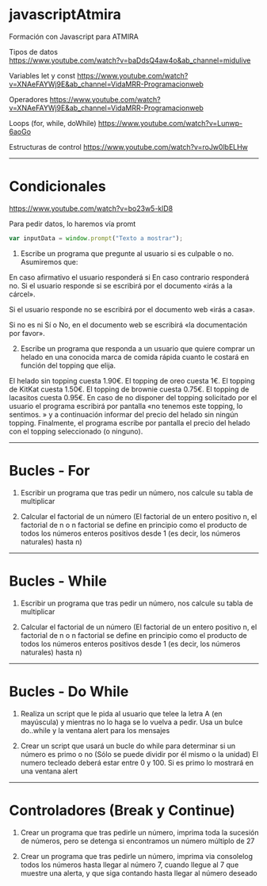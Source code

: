 # javascriptAtmira
Formación con Javascript para ATMIRA


Tipos de datos  
https://www.youtube.com/watch?v=baDdsQ4aw4o&ab_channel=midulive

Variables let y const 
https://www.youtube.com/watch?v=XNAeFAYWj9E&ab_channel=VidaMRR-Programacionweb


Operadores 
https://www.youtube.com/watch?v=XNAeFAYWj9E&ab_channel=VidaMRR-Programacionweb


Loops (for, while, doWhile) 
https://www.youtube.com/watch?v=Lunwp-6aoGo


Estructuras de control 
https://www.youtube.com/watch?v=roJw0lbELHw



<hr>

# Condicionales
https://www.youtube.com/watch?v=bo23w5-klD8

Para pedir datos, lo haremos vía promt
```js
var inputData = window.prompt("Texto a mostrar");
```

1) Escribe un programa que pregunte al usuario si es culpable o no. Asumiremos que:

En caso afirmativo el usuario responderá si
En caso contrario responderá no.
Si el usuario responde si se escribirá por el documento «irás a la cárcel».

Si el usuario responde no se escribirá por el documento web «irás a casa».

Si no es ni Sí o No, en el documento web se escribirá «la documentación por favor».



2) Escribe un programa que responda a un usuario que quiere comprar un helado en una conocida marca de comida rápida cuanto le costará en función del topping que elija.

El helado sin topping cuesta 1.90€.
El topping de oreo cuesta 1€.
El topping de KitKat cuesta 1.50€.
El topping de brownie cuesta 0.75€.
El topping de lacasitos cuesta 0.95€.
En caso de no disponer del topping solicitado por el usuario el programa escribirá por pantalla «no tenemos este topping, lo sentimos. » y a continuación informar del precio del helado sin ningún topping.
Finalmente, el programa escribe por pantalla el precio del helado con el topping seleccionado (o ninguno).

<hr>

# Bucles - For

1) Escribir un programa que tras pedir un número, nos calcule su tabla de multiplicar

2) Calcular el factorial de un número (El factorial de un entero positivo n, el factorial de n o n factorial se define en principio como el producto de todos los números enteros positivos desde 1 (es decir, los números naturales) hasta n)

<hr>

# Bucles - While


1) Escribir un programa que tras pedir un número, nos calcule su tabla de multiplicar

2) Calcular el factorial de un número (El factorial de un entero positivo n, el factorial de n o n factorial se define en principio como el producto de todos los números enteros positivos desde 1 (es decir, los números naturales) hasta n)

<hr>

# Bucles - Do While

1) Realiza un script que le pida al usuario que telee la letra A (en mayúscula) y mientras no lo haga se lo vuelva a pedir. Usa un bulce do..while y la ventana alert para los mensajes

2) Crear un script que usará un bucle do while para determinar si un número es primo o no (Sólo se puede dividir por él mismo o la unidad) El numero tecleado deberá estar entre 0 y 100. Si es primo lo mostrará en una ventana alert

<hr>

# Controladores (Break y Continue)

1) Crear un programa que tras pedirle un número, imprima toda la sucesión de números, pero se detenga si encontramos un número múltiplo de 27

2) Crear un programa que tras pedirle un número, imprima via consolelog todos los números hasta llegar al número 7, cuando llegue al 7 que muestre una alerta, y que siga contando hasta llegar al número deseado
